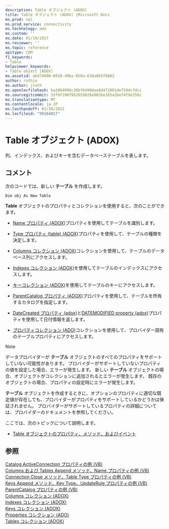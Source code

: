 ```yaml
---
description: Table オブジェクト (ADOX)
title: Table オブジェクト (ADOX) |Microsoft Docs
ms.prod: sql
ms.prod_service: connectivity
ms.technology: ado
ms.custom: ''
ms.date: 01/19/2017
ms.reviewer: ''
ms.topic: reference
apitype: COM
f1_keywords:
- Table
helpviewer_keywords:
- Table object [ADOX]
ms.assetid: a6d74000-0828-49ba-850a-63da865f8802
author: rothja
ms.author: jroth
ms.openlocfilehash: ba2064096c36bf6490daa8d472801de7594cfdcc
ms.sourcegitcommit: 33f0f190f962059826e002be165a2bef4f9e350c
ms.translationtype: MT
ms.contentlocale: ja-JP
ms.lasthandoff: 01/30/2021
ms.locfileid: "99164017"
---
```

# <a name="table-object-adox"></a>Table オブジェクト (ADOX)
列、インデックス、およびキーを含むデータベーステーブルを表します。  
  
## <a name="remarks"></a>コメント  
 次のコードでは、新しい **テーブル** を作成します。  
  
```  
Dim obj As New Table  
```  
  
 **Table** オブジェクトのプロパティとコレクションを使用すると、次のことができます。  
  
-   [Name プロパティ (ADOX)](./name-property-adox.md)プロパティを使用してテーブルを識別します。  
  
-   [Type プロパティ (table) (ADOX)](./type-property-table-adox.md)プロパティを使用して、テーブルの種類を決定します。  
  
-   [Columns コレクション (ADOX)](./columns-collection-adox.md)コレクションを使用して、テーブルのデータベース列にアクセスします。  
  
-   [Indexes コレクション (ADOX)](./indexes-collection-adox.md)を使用してテーブルのインデックスにアクセスします。  
  
-   [キーコレクション (ADOX)](./keys-collection-adox.md)を使用してテーブルのキーにアクセスします。  
  
-   [ParentCatalog プロパティ (ADOX)](./parentcatalog-property-adox.md)プロパティを使用して、テーブルを所有するカタログを指定します。  
  
-   [DateCreated プロパティ (adox)](./datecreated-property-adox.md)と[DATEMODIFIED property (adox)](./datemodified-property-adox.md)プロパティを使用して日付情報を返します。  
  
-   [プロパティコレクション (ADO)](../ado-api/properties-collection-ado.md)コレクションを使用して、プロバイダー固有のテーブルプロパティにアクセスします。  
  
> [!NOTE]
>  データプロバイダーが **テーブル** オブジェクトのすべてのプロパティをサポートしていない可能性があります。 プロバイダーがサポートしていないプロパティの値を設定した場合、エラーが発生します。 新しい **テーブル** オブジェクトの場合、オブジェクトがコレクションに追加されるとエラーが発生します。 既存のオブジェクトの場合、プロパティの設定時にエラーが発生します。  
>   
>  **テーブル** オブジェクトを作成するときに、オプションのプロパティに適切な既定値が存在しても、プロバイダーがプロパティをサポートしているかどうかは保証されません。 プロバイダーがサポートしているプロパティの詳細については、プロバイダーのドキュメントを参照してください。  
  
 ここでは、次のトピックについて説明します。  
  
-   [Table オブジェクトのプロパティ、メソッド、およびイベント](./table-object-properties-methods-and-events.md)  
  
## <a name="see-also"></a>参照  
 [Catalog ActiveConnection プロパティの例 (VB)](./catalog-activeconnection-property-example-vb.md)   
 [Columns および Tables Append メソッド、Name プロパティの例 (VB)](./columns-and-tables-append-methods-name-property-example-vb.md)   
 [Connection Close メソッド、Table Type プロパティの例 (VB)](./connection-close-method-table-type-property-example-vb.md)   
 [Keys Append メソッド、Key Type、UpdateRule プロパティの例 (VB)](./keys-append-method-key-type-relatedcolumn-relatedtable-example-vb.md)   
 [ParentCatalog プロパティの例 (VB)](./parentcatalog-property-example-vb.md)   
 [Columns コレクション (ADOX)](./columns-collection-adox.md)   
 [Indexes コレクション (ADOX)](./indexes-collection-adox.md)   
 [Keys コレクション (ADOX)](./keys-collection-adox.md)   
 [Properties コレクション (ADO)](../ado-api/properties-collection-ado.md)   
 [Tables コレクション (ADOX)](./tables-collection-adox.md)